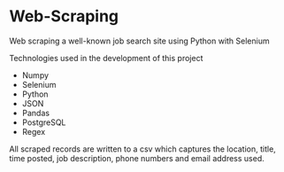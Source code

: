 # Web-Scraping
Web scraping a well-known job search site using Python with Selenium

Technologies used in the development of this project
- Numpy
- Selenium
- Python
- JSON
- Pandas
- PostgreSQL
- Regex

All scraped records are written to a csv which captures the location, title, time posted, job description, phone numbers and email address used.
